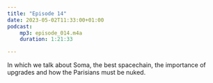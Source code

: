```yaml
---
title: "Episode 14"
date: 2023-05-02T11:33:00+01:00
podcast:
    mp3: episode_014.m4a
    duration: 1:21:33

---
```

In which we talk about Soma, the best spacechain, the importance of upgrades and how the Parisians must be nuked.
